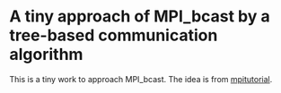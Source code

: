 # A tiny approach of MPI_bcast by a tree-based communication algorithm

This is a tiny work to approach MPI_bcast. The idea is from [mpitutorial](https://mpitutorial.com/tutorials/mpi-broadcast-and-collective-communication/).